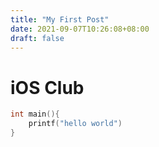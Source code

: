 ```yaml
---
title: "My First Post"
date: 2021-09-07T10:26:08+08:00
draft: false
---
```


<!--hugo server -D -- to run the internet-->
<!-- git commit -m "init commit"  --to commit the git -->
<!-- git push origin master to refresh the web -->


# iOS Club

```c
int main(){
    printf("hello world")
}
```
